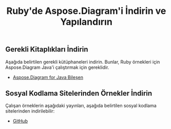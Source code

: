 ﻿---
title: Ruby'de Aspose.Diagram'i İndirin ve Yapılandırın
type: docs
weight: 10
url: /tr/java/download-and-configure-aspose-diagram-in-ruby/
---
## **Gerekli Kitaplıkları İndirin**
Aşağıda belirtilen gerekli kütüphaneleri indirin. Bunlar, Ruby örnekleri için Aspose.Diagram Java'i çalıştırmak için gereklidir.

- [Aspose.Diagram for Java Bileşen](https://repository.aspose.com/webapp/#/artifacts/browse/tree/General/repo/com/aspose/aspose-diagram)
## **Sosyal Kodlama Sitelerinden Örnekler İndirin**
Çalışan örneklerin aşağıdaki yayınları, aşağıda belirtilen sosyal kodlama sitelerinden indirilebilir:

- [GitHub](https://github.com/asposediagram/Aspose.Diagram-for-Java/tree/master/Plugins/Aspose_Diagram_Java_for_Ruby)
